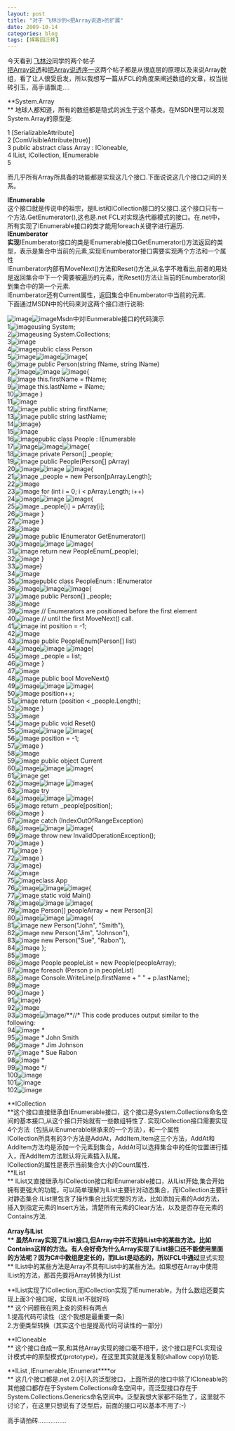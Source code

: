 ```yaml
---
layout: post
title: "对于 飞林沙的<把Array说透>的扩展"
date: 2009-10-14
categories: blog
tags: [博客园迁移]
---
```


  
今天看到 [飞林沙](http://www.cnblogs.com/kym/)同学的两个帖子  
[把Array说透](http://www.cnblogs.com/kym/archive/2009/10/09/1579958.html "把Array说透")和[把Array说透序一](http://www.cnblogs.com/kym/archive/2009/10/09/1579958.html "把Array说透序一")这两个帖子都是从很底层的原理以及来说Array数组，看了让人很受启发，所以我想写一篇从FCL的角度来阐述数组的文章，权当抛砖引玉，高手请飘走....  
  
**System.Array  
** 地球人都知道，所有的数组都是隐式的派生于这个基类。在MSDN里可以发现System.Array的原型是:  
  


1 \[SerializableAttribute\]  
2 \[ComVisibleAttribute\(true\)\]  
3 public abstract class Array : ICloneable,   
4 IList, ICollection, IEnumerable  
5

  
而几乎所有Array所具备的功能都是实现这几个接口.下面说说这几个接口之间的关系。  
  
**IEnumerable**  
这个接口就是传说中的祖宗，是IList和ICollection接口的父接口.这个接口只有一个方法.GetEnumerator\(\),这也是.net FCL对实现迭代器模式的接口。在.net中，所有实现了IEnumerable接口的类才能用foreach关键字进行遍历.  
**IEnumberator  
实现**IEnumberator接口的类是IEnumerable接口GetEnumerator\(\)方法返回的类型，表示是集合中当前的元素,实现IEnumberator接口需要实现两个方法和一个属性  
IEnumberator内部有MoveNext\(\)方法和Reset\(\)方法,从名字不难看出,前者的用处是返回集合中下一个需要被遍历的元素，而Reset\(\)方法让当前的Enumberator回到集合中的第一个元素.  
IEnumberator还有Current属性，返回集合中Enumberator中当前的元素.  
下面通过MSDN中的代码来对这两个接口进行说明:  


![image](https://cdn.jsdelivr.net/gh/careyson/careyson.github.io@main/assets/images/2009-10-14-array/array-ContractedBlock.gif)![image](https://cdn.jsdelivr.net/gh/careyson/careyson.github.io@main/assets/images/2009-10-14-array/array-ExpandedBlockStart.gif)Msdn中对IEunmerable接口的代码演示  
1![image](https://cdn.jsdelivr.net/gh/careyson/careyson.github.io@main/assets/images/2009-10-14-array/array-None.gif)using System;  
2![image](https://cdn.jsdelivr.net/gh/careyson/careyson.github.io@main/assets/images/2009-10-14-array/array-None.gif)using System.Collections;  
3![image](https://cdn.jsdelivr.net/gh/careyson/careyson.github.io@main/assets/images/2009-10-14-array/array-None.gif)  
4![image](https://cdn.jsdelivr.net/gh/careyson/careyson.github.io@main/assets/images/2009-10-14-array/array-None.gif)public class Person  
5![image](https://cdn.jsdelivr.net/gh/careyson/careyson.github.io@main/assets/images/2009-10-14-array/array-ExpandedBlockStart.gif)![image](https://cdn.jsdelivr.net/gh/careyson/careyson.github.io@main/assets/images/2009-10-14-array/array-ContractedBlock.gif)![image](https://cdn.jsdelivr.net/gh/careyson/careyson.github.io@main/assets/images/2009-10-14-array/array-dot.gif)\{  
6![image](https://cdn.jsdelivr.net/gh/careyson/careyson.github.io@main/assets/images/2009-10-14-array/array-InBlock.gif) public Person\(string fName, string lName\)  
7![image](https://cdn.jsdelivr.net/gh/careyson/careyson.github.io@main/assets/images/2009-10-14-array/array-ExpandedSubBlockStart.gif)![image](https://cdn.jsdelivr.net/gh/careyson/careyson.github.io@main/assets/images/2009-10-14-array/array-ContractedSubBlock.gif) ![image](https://cdn.jsdelivr.net/gh/careyson/careyson.github.io@main/assets/images/2009-10-14-array/array-dot.gif)\{  
8![image](https://cdn.jsdelivr.net/gh/careyson/careyson.github.io@main/assets/images/2009-10-14-array/array-InBlock.gif) this.firstName = fName;  
9![image](https://cdn.jsdelivr.net/gh/careyson/careyson.github.io@main/assets/images/2009-10-14-array/array-InBlock.gif) this.lastName = lName;  
10![image](https://cdn.jsdelivr.net/gh/careyson/careyson.github.io@main/assets/images/2009-10-14-array/array-ExpandedSubBlockEnd.gif) \}  
11![image](https://cdn.jsdelivr.net/gh/careyson/careyson.github.io@main/assets/images/2009-10-14-array/array-InBlock.gif)  
12![image](https://cdn.jsdelivr.net/gh/careyson/careyson.github.io@main/assets/images/2009-10-14-array/array-InBlock.gif) public string firstName;  
13![image](https://cdn.jsdelivr.net/gh/careyson/careyson.github.io@main/assets/images/2009-10-14-array/array-InBlock.gif) public string lastName;  
14![image](https://cdn.jsdelivr.net/gh/careyson/careyson.github.io@main/assets/images/2009-10-14-array/array-ExpandedBlockEnd.gif)\}  
15![image](https://cdn.jsdelivr.net/gh/careyson/careyson.github.io@main/assets/images/2009-10-14-array/array-None.gif)  
16![image](https://cdn.jsdelivr.net/gh/careyson/careyson.github.io@main/assets/images/2009-10-14-array/array-None.gif)public class People : IEnumerable  
17![image](https://cdn.jsdelivr.net/gh/careyson/careyson.github.io@main/assets/images/2009-10-14-array/array-ExpandedBlockStart.gif)![image](https://cdn.jsdelivr.net/gh/careyson/careyson.github.io@main/assets/images/2009-10-14-array/array-ContractedBlock.gif)![image](https://cdn.jsdelivr.net/gh/careyson/careyson.github.io@main/assets/images/2009-10-14-array/array-dot.gif)\{  
18![image](https://cdn.jsdelivr.net/gh/careyson/careyson.github.io@main/assets/images/2009-10-14-array/array-InBlock.gif) private Person\[\] \_people;  
19![image](https://cdn.jsdelivr.net/gh/careyson/careyson.github.io@main/assets/images/2009-10-14-array/array-InBlock.gif) public People\(Person\[\] pArray\)  
20![image](https://cdn.jsdelivr.net/gh/careyson/careyson.github.io@main/assets/images/2009-10-14-array/array-ExpandedSubBlockStart.gif)![image](https://cdn.jsdelivr.net/gh/careyson/careyson.github.io@main/assets/images/2009-10-14-array/array-ContractedSubBlock.gif) ![image](https://cdn.jsdelivr.net/gh/careyson/careyson.github.io@main/assets/images/2009-10-14-array/array-dot.gif)\{  
21![image](https://cdn.jsdelivr.net/gh/careyson/careyson.github.io@main/assets/images/2009-10-14-array/array-InBlock.gif) \_people = new Person\[pArray.Length\];  
22![image](https://cdn.jsdelivr.net/gh/careyson/careyson.github.io@main/assets/images/2009-10-14-array/array-InBlock.gif)  
23![image](https://cdn.jsdelivr.net/gh/careyson/careyson.github.io@main/assets/images/2009-10-14-array/array-InBlock.gif) for \(int i = 0; i < pArray.Length; i++\)  
24![image](https://cdn.jsdelivr.net/gh/careyson/careyson.github.io@main/assets/images/2009-10-14-array/array-ExpandedSubBlockStart.gif)![image](https://cdn.jsdelivr.net/gh/careyson/careyson.github.io@main/assets/images/2009-10-14-array/array-ContractedSubBlock.gif) ![image](https://cdn.jsdelivr.net/gh/careyson/careyson.github.io@main/assets/images/2009-10-14-array/array-dot.gif)\{  
25![image](https://cdn.jsdelivr.net/gh/careyson/careyson.github.io@main/assets/images/2009-10-14-array/array-InBlock.gif) \_people\[i\] = pArray\[i\];  
26![image](https://cdn.jsdelivr.net/gh/careyson/careyson.github.io@main/assets/images/2009-10-14-array/array-ExpandedSubBlockEnd.gif) \}  
27![image](https://cdn.jsdelivr.net/gh/careyson/careyson.github.io@main/assets/images/2009-10-14-array/array-ExpandedSubBlockEnd.gif) \}  
28![image](https://cdn.jsdelivr.net/gh/careyson/careyson.github.io@main/assets/images/2009-10-14-array/array-InBlock.gif)  
29![image](https://cdn.jsdelivr.net/gh/careyson/careyson.github.io@main/assets/images/2009-10-14-array/array-InBlock.gif) public IEnumerator GetEnumerator\(\)  
30![image](https://cdn.jsdelivr.net/gh/careyson/careyson.github.io@main/assets/images/2009-10-14-array/array-ExpandedSubBlockStart.gif)![image](https://cdn.jsdelivr.net/gh/careyson/careyson.github.io@main/assets/images/2009-10-14-array/array-ContractedSubBlock.gif) ![image](https://cdn.jsdelivr.net/gh/careyson/careyson.github.io@main/assets/images/2009-10-14-array/array-dot.gif)\{  
31![image](https://cdn.jsdelivr.net/gh/careyson/careyson.github.io@main/assets/images/2009-10-14-array/array-InBlock.gif) return new PeopleEnum\(\_people\);  
32![image](https://cdn.jsdelivr.net/gh/careyson/careyson.github.io@main/assets/images/2009-10-14-array/array-ExpandedSubBlockEnd.gif) \}  
33![image](https://cdn.jsdelivr.net/gh/careyson/careyson.github.io@main/assets/images/2009-10-14-array/array-ExpandedBlockEnd.gif)\}  
34![image](https://cdn.jsdelivr.net/gh/careyson/careyson.github.io@main/assets/images/2009-10-14-array/array-None.gif)  
35![image](https://cdn.jsdelivr.net/gh/careyson/careyson.github.io@main/assets/images/2009-10-14-array/array-None.gif)public class PeopleEnum : IEnumerator  
36![image](https://cdn.jsdelivr.net/gh/careyson/careyson.github.io@main/assets/images/2009-10-14-array/array-ExpandedBlockStart.gif)![image](https://cdn.jsdelivr.net/gh/careyson/careyson.github.io@main/assets/images/2009-10-14-array/array-ContractedBlock.gif)![image](https://cdn.jsdelivr.net/gh/careyson/careyson.github.io@main/assets/images/2009-10-14-array/array-dot.gif)\{  
37![image](https://cdn.jsdelivr.net/gh/careyson/careyson.github.io@main/assets/images/2009-10-14-array/array-InBlock.gif) public Person\[\] \_people;  
38![image](https://cdn.jsdelivr.net/gh/careyson/careyson.github.io@main/assets/images/2009-10-14-array/array-InBlock.gif)  
39![image](https://cdn.jsdelivr.net/gh/careyson/careyson.github.io@main/assets/images/2009-10-14-array/array-InBlock.gif) // Enumerators are positioned before the first element  
40![image](https://cdn.jsdelivr.net/gh/careyson/careyson.github.io@main/assets/images/2009-10-14-array/array-InBlock.gif) // until the first MoveNext\(\) call.  
41![image](https://cdn.jsdelivr.net/gh/careyson/careyson.github.io@main/assets/images/2009-10-14-array/array-InBlock.gif) int position = -1;  
42![image](https://cdn.jsdelivr.net/gh/careyson/careyson.github.io@main/assets/images/2009-10-14-array/array-InBlock.gif)  
43![image](https://cdn.jsdelivr.net/gh/careyson/careyson.github.io@main/assets/images/2009-10-14-array/array-InBlock.gif) public PeopleEnum\(Person\[\] list\)  
44![image](https://cdn.jsdelivr.net/gh/careyson/careyson.github.io@main/assets/images/2009-10-14-array/array-ExpandedSubBlockStart.gif)![image](https://cdn.jsdelivr.net/gh/careyson/careyson.github.io@main/assets/images/2009-10-14-array/array-ContractedSubBlock.gif) ![image](https://cdn.jsdelivr.net/gh/careyson/careyson.github.io@main/assets/images/2009-10-14-array/array-dot.gif)\{  
45![image](https://cdn.jsdelivr.net/gh/careyson/careyson.github.io@main/assets/images/2009-10-14-array/array-InBlock.gif) \_people = list;  
46![image](https://cdn.jsdelivr.net/gh/careyson/careyson.github.io@main/assets/images/2009-10-14-array/array-ExpandedSubBlockEnd.gif) \}  
47![image](https://cdn.jsdelivr.net/gh/careyson/careyson.github.io@main/assets/images/2009-10-14-array/array-InBlock.gif)  
48![image](https://cdn.jsdelivr.net/gh/careyson/careyson.github.io@main/assets/images/2009-10-14-array/array-InBlock.gif) public bool MoveNext\(\)  
49![image](https://cdn.jsdelivr.net/gh/careyson/careyson.github.io@main/assets/images/2009-10-14-array/array-ExpandedSubBlockStart.gif)![image](https://cdn.jsdelivr.net/gh/careyson/careyson.github.io@main/assets/images/2009-10-14-array/array-ContractedSubBlock.gif) ![image](https://cdn.jsdelivr.net/gh/careyson/careyson.github.io@main/assets/images/2009-10-14-array/array-dot.gif)\{  
50![image](https://cdn.jsdelivr.net/gh/careyson/careyson.github.io@main/assets/images/2009-10-14-array/array-InBlock.gif) position++;  
51![image](https://cdn.jsdelivr.net/gh/careyson/careyson.github.io@main/assets/images/2009-10-14-array/array-InBlock.gif) return \(position < \_people.Length\);  
52![image](https://cdn.jsdelivr.net/gh/careyson/careyson.github.io@main/assets/images/2009-10-14-array/array-ExpandedSubBlockEnd.gif) \}  
53![image](https://cdn.jsdelivr.net/gh/careyson/careyson.github.io@main/assets/images/2009-10-14-array/array-InBlock.gif)  
54![image](https://cdn.jsdelivr.net/gh/careyson/careyson.github.io@main/assets/images/2009-10-14-array/array-InBlock.gif) public void Reset\(\)  
55![image](https://cdn.jsdelivr.net/gh/careyson/careyson.github.io@main/assets/images/2009-10-14-array/array-ExpandedSubBlockStart.gif)![image](https://cdn.jsdelivr.net/gh/careyson/careyson.github.io@main/assets/images/2009-10-14-array/array-ContractedSubBlock.gif) ![image](https://cdn.jsdelivr.net/gh/careyson/careyson.github.io@main/assets/images/2009-10-14-array/array-dot.gif)\{  
56![image](https://cdn.jsdelivr.net/gh/careyson/careyson.github.io@main/assets/images/2009-10-14-array/array-InBlock.gif) position = -1;  
57![image](https://cdn.jsdelivr.net/gh/careyson/careyson.github.io@main/assets/images/2009-10-14-array/array-ExpandedSubBlockEnd.gif) \}  
58![image](https://cdn.jsdelivr.net/gh/careyson/careyson.github.io@main/assets/images/2009-10-14-array/array-InBlock.gif)  
59![image](https://cdn.jsdelivr.net/gh/careyson/careyson.github.io@main/assets/images/2009-10-14-array/array-InBlock.gif) public object Current  
60![image](https://cdn.jsdelivr.net/gh/careyson/careyson.github.io@main/assets/images/2009-10-14-array/array-ExpandedSubBlockStart.gif)![image](https://cdn.jsdelivr.net/gh/careyson/careyson.github.io@main/assets/images/2009-10-14-array/array-ContractedSubBlock.gif) ![image](https://cdn.jsdelivr.net/gh/careyson/careyson.github.io@main/assets/images/2009-10-14-array/array-dot.gif)\{  
61![image](https://cdn.jsdelivr.net/gh/careyson/careyson.github.io@main/assets/images/2009-10-14-array/array-InBlock.gif) get  
62![image](https://cdn.jsdelivr.net/gh/careyson/careyson.github.io@main/assets/images/2009-10-14-array/array-ExpandedSubBlockStart.gif)![image](https://cdn.jsdelivr.net/gh/careyson/careyson.github.io@main/assets/images/2009-10-14-array/array-ContractedSubBlock.gif) ![image](https://cdn.jsdelivr.net/gh/careyson/careyson.github.io@main/assets/images/2009-10-14-array/array-dot.gif)\{  
63![image](https://cdn.jsdelivr.net/gh/careyson/careyson.github.io@main/assets/images/2009-10-14-array/array-InBlock.gif) try  
64![image](https://cdn.jsdelivr.net/gh/careyson/careyson.github.io@main/assets/images/2009-10-14-array/array-ExpandedSubBlockStart.gif)![image](https://cdn.jsdelivr.net/gh/careyson/careyson.github.io@main/assets/images/2009-10-14-array/array-ContractedSubBlock.gif) ![image](https://cdn.jsdelivr.net/gh/careyson/careyson.github.io@main/assets/images/2009-10-14-array/array-dot.gif)\{  
65![image](https://cdn.jsdelivr.net/gh/careyson/careyson.github.io@main/assets/images/2009-10-14-array/array-InBlock.gif) return \_people\[position\];  
66![image](https://cdn.jsdelivr.net/gh/careyson/careyson.github.io@main/assets/images/2009-10-14-array/array-ExpandedSubBlockEnd.gif) \}  
67![image](https://cdn.jsdelivr.net/gh/careyson/careyson.github.io@main/assets/images/2009-10-14-array/array-InBlock.gif) catch \(IndexOutOfRangeException\)  
68![image](https://cdn.jsdelivr.net/gh/careyson/careyson.github.io@main/assets/images/2009-10-14-array/array-ExpandedSubBlockStart.gif)![image](https://cdn.jsdelivr.net/gh/careyson/careyson.github.io@main/assets/images/2009-10-14-array/array-ContractedSubBlock.gif) ![image](https://cdn.jsdelivr.net/gh/careyson/careyson.github.io@main/assets/images/2009-10-14-array/array-dot.gif)\{  
69![image](https://cdn.jsdelivr.net/gh/careyson/careyson.github.io@main/assets/images/2009-10-14-array/array-InBlock.gif) throw new InvalidOperationException\(\);  
70![image](https://cdn.jsdelivr.net/gh/careyson/careyson.github.io@main/assets/images/2009-10-14-array/array-ExpandedSubBlockEnd.gif) \}  
71![image](https://cdn.jsdelivr.net/gh/careyson/careyson.github.io@main/assets/images/2009-10-14-array/array-ExpandedSubBlockEnd.gif) \}  
72![image](https://cdn.jsdelivr.net/gh/careyson/careyson.github.io@main/assets/images/2009-10-14-array/array-ExpandedSubBlockEnd.gif) \}  
73![image](https://cdn.jsdelivr.net/gh/careyson/careyson.github.io@main/assets/images/2009-10-14-array/array-ExpandedBlockEnd.gif)\}  
74![image](https://cdn.jsdelivr.net/gh/careyson/careyson.github.io@main/assets/images/2009-10-14-array/array-None.gif)  
75![image](https://cdn.jsdelivr.net/gh/careyson/careyson.github.io@main/assets/images/2009-10-14-array/array-None.gif)class App  
76![image](https://cdn.jsdelivr.net/gh/careyson/careyson.github.io@main/assets/images/2009-10-14-array/array-ExpandedBlockStart.gif)![image](https://cdn.jsdelivr.net/gh/careyson/careyson.github.io@main/assets/images/2009-10-14-array/array-ContractedBlock.gif)![image](https://cdn.jsdelivr.net/gh/careyson/careyson.github.io@main/assets/images/2009-10-14-array/array-dot.gif)\{  
77![image](https://cdn.jsdelivr.net/gh/careyson/careyson.github.io@main/assets/images/2009-10-14-array/array-InBlock.gif) static void Main\(\)  
78![image](https://cdn.jsdelivr.net/gh/careyson/careyson.github.io@main/assets/images/2009-10-14-array/array-ExpandedSubBlockStart.gif)![image](https://cdn.jsdelivr.net/gh/careyson/careyson.github.io@main/assets/images/2009-10-14-array/array-ContractedSubBlock.gif) ![image](https://cdn.jsdelivr.net/gh/careyson/careyson.github.io@main/assets/images/2009-10-14-array/array-dot.gif)\{  
79![image](https://cdn.jsdelivr.net/gh/careyson/careyson.github.io@main/assets/images/2009-10-14-array/array-InBlock.gif) Person\[\] peopleArray = new Person\[3\]  
80![image](https://cdn.jsdelivr.net/gh/careyson/careyson.github.io@main/assets/images/2009-10-14-array/array-ExpandedSubBlockStart.gif)![image](https://cdn.jsdelivr.net/gh/careyson/careyson.github.io@main/assets/images/2009-10-14-array/array-ContractedSubBlock.gif) ![image](https://cdn.jsdelivr.net/gh/careyson/careyson.github.io@main/assets/images/2009-10-14-array/array-dot.gif)\{  
81![image](https://cdn.jsdelivr.net/gh/careyson/careyson.github.io@main/assets/images/2009-10-14-array/array-InBlock.gif) new Person\("John", "Smith"\),  
82![image](https://cdn.jsdelivr.net/gh/careyson/careyson.github.io@main/assets/images/2009-10-14-array/array-InBlock.gif) new Person\("Jim", "Johnson"\),  
83![image](https://cdn.jsdelivr.net/gh/careyson/careyson.github.io@main/assets/images/2009-10-14-array/array-InBlock.gif) new Person\("Sue", "Rabon"\),  
84![image](https://cdn.jsdelivr.net/gh/careyson/careyson.github.io@main/assets/images/2009-10-14-array/array-ExpandedSubBlockEnd.gif) \};  
85![image](https://cdn.jsdelivr.net/gh/careyson/careyson.github.io@main/assets/images/2009-10-14-array/array-InBlock.gif)  
86![image](https://cdn.jsdelivr.net/gh/careyson/careyson.github.io@main/assets/images/2009-10-14-array/array-InBlock.gif) People peopleList = new People\(peopleArray\);  
87![image](https://cdn.jsdelivr.net/gh/careyson/careyson.github.io@main/assets/images/2009-10-14-array/array-InBlock.gif) foreach \(Person p in peopleList\)  
88![image](https://cdn.jsdelivr.net/gh/careyson/careyson.github.io@main/assets/images/2009-10-14-array/array-InBlock.gif) Console.WriteLine\(p.firstName + " " + p.lastName\);  
89![image](https://cdn.jsdelivr.net/gh/careyson/careyson.github.io@main/assets/images/2009-10-14-array/array-InBlock.gif)  
90![image](https://cdn.jsdelivr.net/gh/careyson/careyson.github.io@main/assets/images/2009-10-14-array/array-ExpandedSubBlockEnd.gif) \}  
91![image](https://cdn.jsdelivr.net/gh/careyson/careyson.github.io@main/assets/images/2009-10-14-array/array-ExpandedBlockEnd.gif)\}  
92![image](https://cdn.jsdelivr.net/gh/careyson/careyson.github.io@main/assets/images/2009-10-14-array/array-None.gif)  
93![image](https://cdn.jsdelivr.net/gh/careyson/careyson.github.io@main/assets/images/2009-10-14-array/array-ExpandedBlockStart.gif)![image](https://cdn.jsdelivr.net/gh/careyson/careyson.github.io@main/assets/images/2009-10-14-array/array-ContractedBlock.gif)/\*\*//\* This code produces output similar to the following:  
94![image](https://cdn.jsdelivr.net/gh/careyson/careyson.github.io@main/assets/images/2009-10-14-array/array-InBlock.gif) \*   
95![image](https://cdn.jsdelivr.net/gh/careyson/careyson.github.io@main/assets/images/2009-10-14-array/array-InBlock.gif) \* John Smith  
96![image](https://cdn.jsdelivr.net/gh/careyson/careyson.github.io@main/assets/images/2009-10-14-array/array-InBlock.gif) \* Jim Johnson  
97![image](https://cdn.jsdelivr.net/gh/careyson/careyson.github.io@main/assets/images/2009-10-14-array/array-InBlock.gif) \* Sue Rabon  
98![image](https://cdn.jsdelivr.net/gh/careyson/careyson.github.io@main/assets/images/2009-10-14-array/array-InBlock.gif) \*   
99![image](https://cdn.jsdelivr.net/gh/careyson/careyson.github.io@main/assets/images/2009-10-14-array/array-ExpandedBlockEnd.gif) \*/  
100![image](https://cdn.jsdelivr.net/gh/careyson/careyson.github.io@main/assets/images/2009-10-14-array/array-None.gif)  
101![image](https://cdn.jsdelivr.net/gh/careyson/careyson.github.io@main/assets/images/2009-10-14-array/array-None.gif)  
102![image](https://cdn.jsdelivr.net/gh/careyson/careyson.github.io@main/assets/images/2009-10-14-array/array-None.gif)

  
**ICollection  
**这个接口直接继承自IEnumerable接口，这个接口是System.Collections命名空间的基本接口,从这个接口开始就有一些数组特性了. 实现ICollection接口需要实现4个方法（包括从IEnumerable继承来的一个方法），和一个属性  
ICollection所具有的3个方法是AddAt，AddItem,Item这三个方法，AddAt和AddItem方法均是添加一个元素到集合，AddAt可以选择集合中的任何位置进行插入，而AddItem方法默认将元素插入队尾。  
ICollection的属性是表示当前集合大小的Count属性.  
**IList  
** IList又直接继承与ICollection接口和IEnumerable接口，从IList开始,集合开始拥有更强大的功能，可以简单理解为IList主要针对动态集合，而ICollection主要针对静态集合.IList里包含了操作集合比较完整的方法，比如添加元素的Add方法，插入到指定元素的Insert方法，清楚所有元素的Clear方法，以及是否存在元素的Contains方法.  
  
**Array与IList  
** 虽然Array实现了IList接口,但Array中并不支持IList中的某些方法。比如Contains这样的方法。有人会好奇为什么Array实现了IList接口还不能使用里面的方法呢？因为C\#中数组是定长的，而IList是动态的，所以FCL中通过**显式实现** IList中的某些方法是Array不具有IList中的某些方法。如果想在Array中使用IList的方法，那首先要将Array转换为IList  
  
**IList实现了ICollection,而ICollection实现了IEnumerable，为什么数组还要实现上面3个接口呢，实现IList不就好吗  
** 这个问题我在网上查的资料有两点  
1.提高代码可读性（这个我想是最重要一条）  
2.方便类型转换（其实这个也是提高代码可读性的一部分）  
  
**ICloneable  
** 这个接口自成一家,和其他Array实现的接口毫不相干，这个接口是FCL实现设计模式中的原型模式\(prototype\)，在这里其实就是浅复制\(shallow copy\)功能.  
  
**IList <T>,IEnumerable<T>,IEnumerat****or <T>  
** 这几个接口都是.net 2.0引入的泛型接口，上面所说的接口中除了ICloneable的其他接口都存在于System.Collections命名空间中，而泛型接口存在于System.Collections.Generics命名空间中。泛型我想大家都不陌生了，这里就不讨论了，在这里只想说有了泛型后，前面的接口可以基本不用了:-\)  
  
  
高手请拍砖................  

